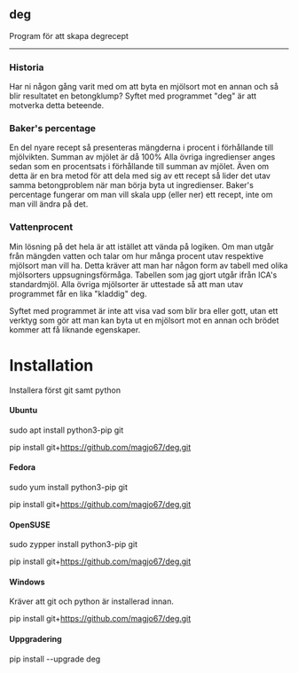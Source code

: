 ## deg
Program för att skapa degrecept

----

### Historia

Har ni någon gång varit med om att byta en mjölsort mot en annan och så blir resultatet en betongklump?
Syftet med programmet "deg" är att motverka detta beteende.

### Baker's percentage

En del nyare recept så presenteras mängderna i procent i förhållande till mjölvikten.
Summan av mjölet är då 100%
Alla övriga ingredienser anges sedan som en procentsats i förhållande till summan av mjölet.
Även om detta är en bra metod för att dela med sig av ett recept så lider det utav samma betongproblem när man börja byta ut ingredienser.
Baker's percentage fungerar om man vill skala upp (eller ner) ett recept, inte om man vill ändra på det.

### Vattenprocent

Min lösning på det hela är att istället att vända på logiken.
Om man utgår från mängden vatten och talar om hur många procent utav respektive mjölsort man vill ha.
Detta kräver att man har någon form av tabell med olika mjölsorters uppsugningsförmåga.
Tabellen som jag gjort utgår ifrån ICA's standardmjöl.
Alla övriga mjölsorter är uttestade så att man utav programmet får en lika "kladdig" deg.

Syftet med programmet är inte att visa vad som blir bra eller gott, utan ett verktyg som gör att man kan byta ut en mjölsort mot en annan och brödet kommer att få liknande egenskaper.

# Installation

Installera först git samt python

#### Ubuntu
sudo apt install python3-pip git

pip install git+https://github.com/magjo67/deg.git

#### Fedora
sudo yum install python3-pip git

pip install git+https://github.com/magjo67/deg.git

#### OpenSUSE
sudo zypper install python3-pip git

pip install git+https://github.com/magjo67/deg.git

#### Windows
Kräver att git och python är installerad innan.

pip install git+https://github.com/magjo67/deg.git


#### Uppgradering

pip install --upgrade deg


